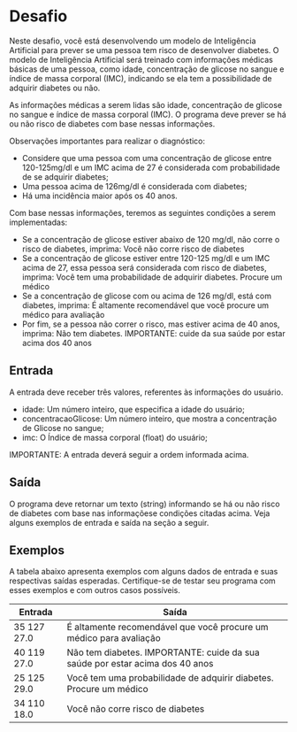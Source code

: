 # Desafio

Neste desafio, você está desenvolvendo um modelo de Inteligência Artificial para prever se uma pessoa tem risco de desenvolver diabetes. O modelo de Inteligência Artificial será treinado com informações médicas básicas de uma pessoa, como idade, concentração de glicose no sangue e índice de massa corporal (IMC), indicando se ela tem a possibilidade de adquirir diabetes ou não.

As informações médicas a serem lidas são idade, concentração de glicose no sangue e índice de massa corporal (IMC). O programa deve prever se há ou não risco de diabetes com base nessas informações.

Observações importantes para realizar o diagnóstico:

- Considere que uma pessoa com uma concentração de glicose entre 120-125mg/dl e um IMC acima de 27 é considerada com probabilidade de se adquirir diabetes;
- Uma pessoa acima de 126mg/dl é considerada com diabetes;
- Há uma incidência maior após os 40 anos.

Com base nessas informações, teremos as seguintes condições a serem implementadas:

- Se a concentração de glicose estiver abaixo de 120 mg/dl, não corre o risco de diabetes, imprima:
Você não corre risco de diabetes
- Se a concentração de glicose estiver entre 120-125 mg/dl e um IMC acima de 27, essa pessoa será considerada com risco de diabetes, imprima:
Você tem uma probabilidade de adquirir diabetes. Procure um médico
- Se a concentração de glicose com ou acima de 126 mg/dl, está com diabetes, imprima:
É altamente recomendável que você procure um médico para avaliação
- Por fim, se a pessoa não correr o risco, mas estiver acima de 40 anos, imprima:
Não tem diabetes. IMPORTANTE: cuide da sua saúde por estar acima dos 40 anos

## Entrada

A entrada deve receber três valores, referentes às informações do usuário.

- idade: Um número inteiro, que especifica a idade do usuário;
- concentracaoGlicose: Um número inteiro, que mostra a concentração de Glicose no sangue;
- imc: O Índice de massa corporal (float) do usuário;

IMPORTANTE: A entrada deverá seguir a ordem informada acima.

## Saída

O programa deve retornar um texto (string) informando se há ou não risco de diabetes com base nas informaçõese condições citadas acima. Veja alguns exemplos de entrada e saída na seção a seguir.

## Exemplos

A tabela abaixo apresenta exemplos com alguns dados de entrada e suas respectivas saídas esperadas. Certifique-se de testar seu programa com esses exemplos e com outros casos possíveis.

| Entrada | Saída                                                |
|---------|------------------------------------------------------|
| 35 127 27.0       | É altamente recomendável que você procure um médico para avaliação |
| 40 119 27.0       | Não tem diabetes. IMPORTANTE: cuide da sua saúde por estar acima dos 40 anos |
| 25 125 29.0       | Você tem uma probabilidade de adquirir diabetes. Procure um médico |
| 34 110 18.0       | Você não corre risco de diabetes |
